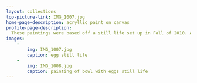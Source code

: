 ```yaml
---
layout: collections
top-picture-link: IMG_1007.jpg
home-page-description: acryllic paint on canvas
profile-page-description:
  These paintings were based off a still life set up in Fall of 2010. Acryllic paint on canvas
images:
    -
        img: IMG_1007.jpg
        caption: egg still life
    -
        img: IMG_1008.jpg
        caption: painting of bowl with eggs still life
---
```

